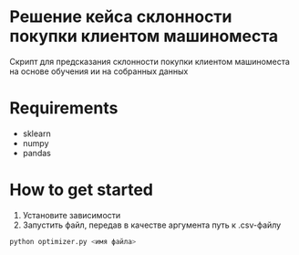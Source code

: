 # Решение кейса склонности покупки клиентом машиноместа
Скрипт для предсказания склонности покупки клиентом машиноместа на основе обучения ии на собранных данных

# Requirements
- sklearn
- numpy
- pandas

# How to get started
1. Установите зависимости
2. Запустить файл, передав в качестве аргумента путь к .csv-файлу
```python
python optimizer.py <имя файла>
```
